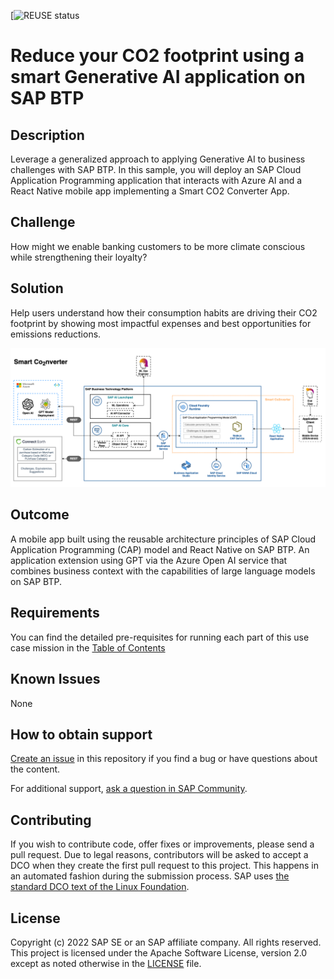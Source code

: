 [![REUSE status]()

# Reduce your CO2 footprint using a smart Generative AI application on SAP BTP

## Description
Leverage a generalized approach to applying Generative AI to business challenges with SAP BTP. In this sample, you will deploy an SAP Cloud Application Programming application that interacts with Azure AI and a React Native mobile app implementing a Smart CO2 Converter App.

## Challenge
How might we enable banking customers to be more climate conscious while strengthening their loyalty?

## Solution
Help users understand how their consumption habits are driving their CO2 footprint by showing most impactful expenses and best opportunities for emissions reductions.

![architecture](documentation/03-application/assets/architecture.png)

## Outcome
A mobile app built using the reusable architecture principles of SAP Cloud Application Programming (CAP) model and React Native on SAP BTP. An application extension using GPT via the Azure Open AI service that combines business context with the capabilities of large language models on SAP BTP.

## Requirements
You can find the detailed pre-requisites for running each part of this use case mission in the [Table of Contents](documentation/DC_TOC.md)

## Known Issues
None

## How to obtain support
[Create an issue](https://github.com/SAP-samples/smart-co2nverter-ai/issues) in this repository if you find a bug or have questions about the content.
 
For additional support, [ask a question in SAP Community](https://answers.sap.com/questions/ask.html).

## Contributing
If you wish to contribute code, offer fixes or improvements, please send a pull request. Due to legal reasons, contributors will be asked to accept a DCO when they create the first pull request to this project. This happens in an automated fashion during the submission process. SAP uses [the standard DCO text of the Linux Foundation](https://developercertificate.org/).

## License
Copyright (c) 2022 SAP SE or an SAP affiliate company. All rights reserved. This project is licensed under the Apache Software License, version 2.0 except as noted otherwise in the [LICENSE](LICENSE) file.